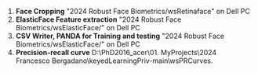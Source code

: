 1. **Face Cropping** "2024 Robust Face Biometrics/wsRetinaface" on Dell PC
2. **ElasticFace Feature extraction** "2024 Robust Face Biometrics/wsElasticFace/" on Dell PC
3. **CSV Writer, PANDA for Training and testing** "2024 Robust Face Biometrics/wsElasticFace/" on Dell PC
4. **Precision-recall curve** D:\PhD2016_acer\01. MyProjects\2024 Francesco Bergadano\keyedLearningPriv-main\wsPRCurves.
